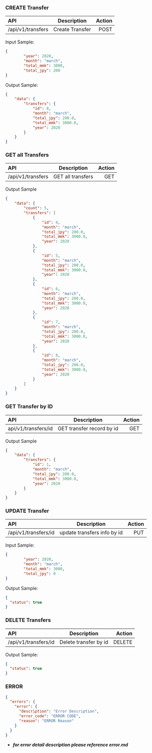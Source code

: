 ### CREATE Transfer
| API      | Description | Action     |
| :---        |    :----:   |          ---: |
| /api/v1/transfers     | Create Transfer    | POST   |

Input Sample:
```json
{
        "year": 2020,
        "month": "march",
        "total_mmk": 3000,
        "total_jpy": 200
} 
```
Output Sample:
```json
{
    "data": {
        "transfers": {
            "id": 8,
            "month": "march",
            "total_jpy": 200.0,
            "total_mmk": 3000.0,
            "year": 2020
        }
    }
}
```

### GET all Transfers
| API      | Description | Action     |
| :---        |    :----:   |          ---: |
| /api/v1/transfers     | GET all transfers      | GET   |

Output Sample
```json
{
    "data": {
        "count": 5,
        "transfers": [
            {
                "id": 4,
                "month": "march",
                "total_jpy": 200.0,
                "total_mmk": 3000.0,
                "year": 2020
            },
            {
                "id": 5,
                "month": "march",
                "total_jpy": 200.0,
                "total_mmk": 3000.0,
                "year": 2020
            },
            {
                "id": 6,
                "month": "march",
                "total_jpy": 200.0,
                "total_mmk": 3000.0,
                "year": 2020
            },
            {
                "id": 7,
                "month": "march",
                "total_jpy": 200.0,
                "total_mmk": 3000.0,
                "year": 2020
            },
            {
                "id": 8,
                "month": "march",
                "total_jpy": 200.0,
                "total_mmk": 3000.0,
                "year": 2020
            }
        ]
    }
}
```

### GET Transfer by ID
| API      | Description | Action     |
| :---        |    :----:   |          ---: |
| api/v1/transfers/id     | GET transfer record by id    | GET   |

Output Sample
```json
{
    "data": {
        "transfers": {
            "id": 1,
            "month": "march",
            "total_jpy": 200.0,
            "total_mmk": 3000.0,
            "year": 2020
        }
    }
}
```

### UPDATE Transfer
| API      | Description | Action     |
| :---        |    :----:   |          ---: |
| /api/v1/transfers/id     | update transfers info by id     | PUT  |

Input Sample:
```json
{
        "year": 2020,
        "month": "march",
        "total_mmk": 3000,
        "total_jpy": 0
}
```

Output Sample:
```json
{
  "status": true
}
```

### DELETE Transfers
| API      | Description | Action     |
| :---        |    :----:   |          ---: |
| /api/v1/transfers/id     | Delete transfer by id     | DELETE  |

Output Sample:
```json
{
  "status": true
}
```

### ERROR 
```json
{
  "errors": {
    "error": {
      "description": "Error Description",
      "error_code": "ERROR CODE",
      "reason": "ERROR Reason"
    }
  }
}
```
- ***for error detail description please reference error.md***
